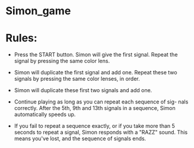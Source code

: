 # Simon_game

# Rules:

- Press the START button. Simon will give the first signal. Repeat the signal by pressing the same color lens.

- Simon will duplicate the first signal and add one. Repeat these two signals by pressing the same color lenses, in order.

- Simon will duplicate these first two signals and add one.

- Continue playing as long as you can repeat each sequence of sig- nals correctly. After the 5th, 9th and 13th signals in a sequence, Simon automatically speeds up.

- If you fail to repeat a sequence exactly, or if you take more than 5 seconds to repeat a signal, Simon responds with a "RAZZ" sound. This means you've lost, and the sequence of signals ends.
